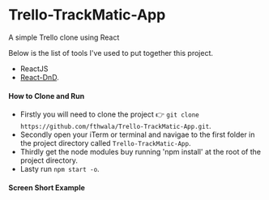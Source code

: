 # Trello-TrackMatic-App

A simple Trello clone using React

Below is the list of tools I've used to put together this project.

- ReactJS
- [React-DnD](https://github.com/react-dnd/react-dnd).

#### How to Clone and Run

- Firstly you will need to clone the project :point_right: `git clone https://github.com/fthwala/Trello-TrackMatic-App.git`.
- Secondly open your iTerm or terminal and navigae to the first folder in the project directory called `Trello-TrackMatic-App`.
- Thirdly get the node modules buy running 'npm install' at the root of the project directory.
- Lasty run `npm start -o`.

#### Screen Short Example


